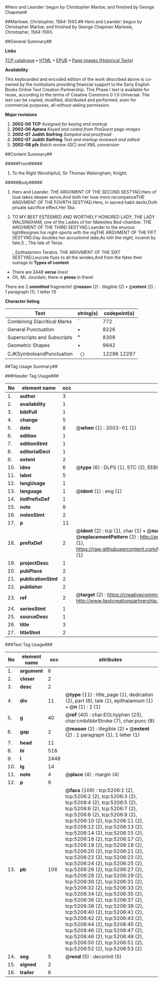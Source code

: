 #Hero and Leander: begun by Christopher Marloe; and finished by George Chapman#

##Marlowe, Christopher, 1564-1593.##
Hero and Leander: begun by Christopher Marloe; and finished by George Chapman
Marlowe, Christopher, 1564-1593.

##General Summary##

**Links**

[TCP catalogue](http://www.ota.ox.ac.uk/tcp/)  • 
[HTML](http://tei.it.ox.ac.uk/tcp/Texts-HTML/free/A06/A06993.html)  • 
[EPUB](http://tei.it.ox.ac.uk/tcp/Texts-EPUB/free/A06/A06993.epub) • 
[Page images (Historical Texts)](https://data.historicaltexts.jisc.ac.uk/view?pubId=eebo-99840679e&pageId=eebo-99840679e-5206-1)

**Availability**

This keyboarded and encoded edition of the
	       work described above is co-owned by the institutions
	       providing financial support to the Early English Books
	       Online Text Creation Partnership. This Phase I text is
	       available for reuse, according to the terms of Creative
	       Commons 0 1.0 Universal. The text can be copied,
	       modified, distributed and performed, even for
	       commercial purposes, all without asking permission.

**Major revisions**

1. __2002-06__ __TCP__ *Assigned for keying and markup*
1. __2002-06__ __Aptara__ *Keyed and coded from ProQuest page images*
1. __2002-07__ __Judith Siefring__ *Sampled and proofread*
1. __2002-07__ __Judith Siefring__ *Text and markup reviewed and edited*
1. __2002-08__ __pfs__ *Batch review (QC) and XML conversion*

##Content Summary##

#####Front#####

1. To the Right Worshipfull, Sir Thomas
Walsingham, Knight.

#####Body#####

1. Hero and Leander.
THE ARGVMENT OF THE
SECOND SESTYAD.Hero of loue takes deeper sence,And doth her loue more recompenceTHE ARGVMENT OF THE
FOVRTH SESTYAD.Hero, in sacred habit deckt,Doth priuate sacrifice effect.Her Ska
1. TO MY BEST ESTEEMED
AND WORTHELY HONORED
LADY, THE LADY WALSINGHAM,
one of the Ladies of her Maiesties
Bed-chamber.
THE ARGVMENT OF THE
THIRD SESTYAD.Leander to the enuious lightResignes his night-sports with the nigTHE ARGVMENT OF THE
FIFT SESTYAD.Day doubles her accustomd date,As loth the night, incenst by fate,S
    _ The tale of Teras.

    _ Epithalamion Teratos.
THE ARGVMENT OF THE
SIXT SESTYAD.Leucote flyes to all the windes,And from the fates their outrage bi
**Types of content**

  * There are 2448 **verse** lines!
  * Oh, Mr. Jourdain, there is **prose** in there!

There are 2 **ommitted** fragments! 
 @__reason__ (2) : illegible (2)  •  @__extent__ (2) : 1 paragraph (1), 1 letter (1)

**Character listing**


|Text|string(s)|codepoint(s)|
|---|---|---|
|Combining             Diacritical Marks|̄|772|
|General Punctuation|•|8226|
|Superscripts             and Subscripts|⁴|8308|
|Geometric Shapes|▪|9642|
|CJKSymbolsandPunctuation|〈〉|12296 12297|

##Tag Usage Summary##

###Header Tag Usage###

|No|element name|occ|attributes|
|---|---|---|---|
|1.|__author__|3||
|2.|__availability__|1||
|3.|__biblFull__|1||
|4.|__change__|5||
|5.|__date__|8| @__when__ (1) : 2003-01 (1)|
|6.|__edition__|1||
|7.|__editionStmt__|1||
|8.|__editorialDecl__|1||
|9.|__extent__|2||
|10.|__idno__|6| @__type__ (6) : DLPS (1), STC (2), EEBO-CITATION (1), PROQUEST (1), VID (1)|
|11.|__label__|5||
|12.|__langUsage__|1||
|13.|__language__|1| @__ident__ (1) : eng (1)|
|14.|__listPrefixDef__|1||
|15.|__note__|9||
|16.|__notesStmt__|2||
|17.|__p__|11||
|18.|__prefixDef__|2| @__ident__ (2) : tcp (1), char (1)  •  @__matchPattern__ (2) : ([0-9\-]+):([0-9IVX]+) (1), (.+) (1)  •  @__replacementPattern__ (2) : http://eebo.chadwyck.com/downloadtiff?vid=$1&page=$2 (1), https://raw.githubusercontent.com/textcreationpartnership/Texts/master/tcpchars.xml#$1 (1)|
|19.|__projectDesc__|1||
|20.|__pubPlace__|2||
|21.|__publicationStmt__|2||
|22.|__publisher__|2||
|23.|__ref__|2| @__target__ (2) : https://creativecommons.org/publicdomain/zero/1.0/ (1), http://www.textcreationpartnership.org/docs/. (1)|
|24.|__seriesStmt__|1||
|25.|__sourceDesc__|1||
|26.|__title__|3||
|27.|__titleStmt__|2||


###Text Tag Usage###

|No|element name|occ|attributes|
|---|---|---|---|
|1.|__argument__|6||
|2.|__closer__|2||
|3.|__desc__|2||
|4.|__div__|11| @__type__ (11) : title_page (1), dedication (2), part (6), tale (1), epithalamium (1)  •  @__n__ (1) : 2 (1)|
|5.|__g__|40| @__ref__ (40) : char:EOLhyphen (25), char:cmbAbbrStroke (7), char:punc (8)|
|6.|__gap__|2| @__reason__ (2) : illegible (2)  •  @__extent__ (2) : 1 paragraph (1), 1 letter (1)|
|7.|__head__|11||
|8.|__hi__|518||
|9.|__l__|2448||
|10.|__lg__|14||
|11.|__note__|4| @__place__ (4) : margin (4)|
|12.|__p__|9||
|13.|__pb__|106| @__facs__ (106) : tcp:5206:1 (2), tcp:5206:2 (2), tcp:5206:3 (2), tcp:5206:4 (2), tcp:5206:5 (2), tcp:5206:6 (2), tcp:5206:7 (2), tcp:5206:8 (2), tcp:5206:9 (2), tcp:5206:10 (2), tcp:5206:11 (2), tcp:5206:12 (2), tcp:5206:13 (2), tcp:5206:14 (2), tcp:5206:15 (2), tcp:5206:16 (2), tcp:5206:17 (2), tcp:5206:18 (2), tcp:5206:19 (2), tcp:5206:20 (2), tcp:5206:21 (2), tcp:5206:22 (2), tcp:5206:23 (2), tcp:5206:24 (2), tcp:5206:25 (2), tcp:5206:26 (2), tcp:5206:27 (2), tcp:5206:28 (2), tcp:5206:29 (2), tcp:5206:30 (2), tcp:5206:31 (2), tcp:5206:32 (2), tcp:5206:33 (2), tcp:5206:34 (2), tcp:5206:35 (2), tcp:5206:36 (2), tcp:5206:37 (2), tcp:5206:38 (2), tcp:5206:39 (2), tcp:5206:40 (2), tcp:5206:41 (2), tcp:5206:42 (2), tcp:5206:43 (2), tcp:5206:44 (2), tcp:5206:45 (2), tcp:5206:46 (2), tcp:5206:47 (2), tcp:5206:48 (2), tcp:5206:49 (2), tcp:5206:50 (2), tcp:5206:51 (2), tcp:5206:52 (2), tcp:5206:53 (2)|
|14.|__seg__|5| @__rend__ (5) : decorInit (5)|
|15.|__signed__|2||
|16.|__trailer__|6||
